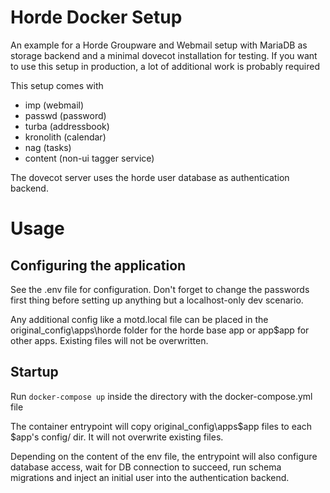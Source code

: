 # Horde Docker Setup

An example for a Horde Groupware and Webmail setup with MariaDB as storage backend and a minimal dovecot installation for testing.
If you want to use this setup in production, a lot of additional work is probably required

This setup comes with 

 * imp (webmail)
 * passwd (password)
 * turba (addressbook)
 * kronolith (calendar)
 * nag (tasks)
 * content (non-ui tagger service)

The dovecot server uses the horde user database as authentication backend.

# Usage

## Configuring the application

See the .env file for configuration. Don't forget to change the passwords first thing before setting up anything but a localhost-only dev scenario.

Any additional config like a motd.local file can be placed in the original_config\apps\horde folder for the horde base app or app\$app for other apps. Existing files will not be overwritten.

## Startup

Run `docker-compose up` inside the directory with the docker-compose.yml file

The container entrypoint will copy original_config\apps\$app files to each $app's config/ dir. It will not overwrite existing files.

Depending on the content of the env file, the entrypoint will also configure database access, wait for DB connection to succeed, run schema migrations and inject an initial user into the authentication backend.


